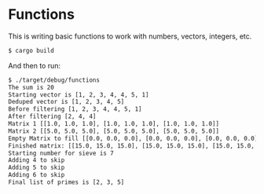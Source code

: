 # Functions

This is writing basic functions to work with numbers, vectors, integers, etc.

```bash
$ cargo build
```

And then to run:

```bash
$ ./target/debug/functions
The sum is 20
Starting vector is [1, 2, 3, 4, 4, 5, 1]
Deduped vector is [1, 2, 3, 4, 5]
Before filtering [1, 2, 3, 4, 4, 5, 1]
After filtering [2, 4, 4]
Matrix 1 [[1.0, 1.0, 1.0], [1.0, 1.0, 1.0], [1.0, 1.0, 1.0]]
Matrix 2 [[5.0, 5.0, 5.0], [5.0, 5.0, 5.0], [5.0, 5.0, 5.0]]
Empty Matrix to fill [[0.0, 0.0, 0.0], [0.0, 0.0, 0.0], [0.0, 0.0, 0.0]]
Finished matrix: [[15.0, 15.0, 15.0], [15.0, 15.0, 15.0], [15.0, 15.0, 15.0]]
Starting number for sieve is 7
Adding 4 to skip
Adding 5 to skip
Adding 6 to skip
Final list of primes is [2, 3, 5]
```
